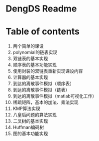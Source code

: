 # DengDS Readme
# Table of contents
1. 两个简单的课设
2. polynomial的链表实现
3. 双链表的基本实现
4. 顺序表的基本功能实现
5. 使用封装的双链表重新实现课设内容
6. 计算器的基本实现
7. 到达的离散事件模拟（顺序表）
8. 到达的离散事件模拟（链表）
9. 到达的离散事件模拟（matlab可视化工作）
10. 稀疏矩阵，基本的加法、乘法实现
11. KMP算法实现
12. 八皇后问题的算法实现
13. 二叉树的基本实现
14. Huffman编码树
15. 图的基本功能实现
